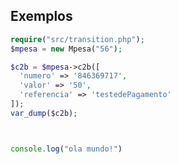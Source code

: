 Exemplos
---------

```php
require("src/transition.php");
$mpesa = new Mpesa("56"); 

$c2b = $mpesa->c2b([
  'numero' => '846369717',
  'valor' => '50',
  'referencia' => 'testedePagamento'
]);
var_dump($c2b);

```

```js


console.log("ola mundo!")

```